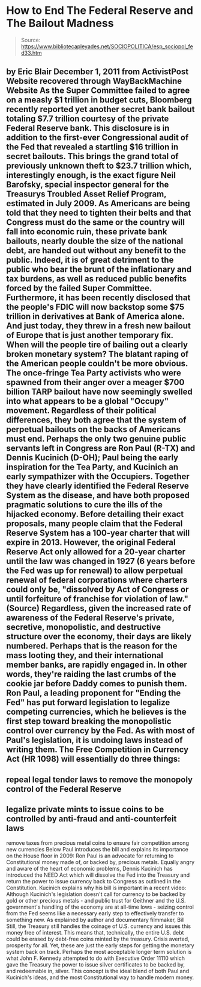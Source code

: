 # How to End The Federal Reserve and The Bailout Madness

> Source: https://www.bibliotecapleyades.net/SOCIOPOLITICA/esp_sociopol_fed33.htm

by Eric Blair
December 1, 2011
from
ActivistPost Website
recovered through
WayBackMachine Website
As the Super Committee failed to agree on a measly $1 trillion in budget
cuts, Bloomberg
recently reported yet another secret bank bailout totaling
$7.7 trillion courtesy of the private Federal Reserve bank.
This disclosure is in addition to the first-ever
Congressional audit of the Fed that revealed a startling
$16 trillion in
secret bailouts.
This brings the grand total of previously unknown theft to $23.7 trillion
which, interestingly enough, is the exact figure Neil Barofsky, special
inspector general for the Treasurys Troubled Asset Relief Program,
estimated in July 2009.
As Americans are being told that they need to tighten their belts and that
Congress must do the same or the country will fall into economic ruin, these
private bank bailouts, nearly double the size of the national debt, are
handed out without any benefit to the public.
Indeed, it is of great detriment to the public who bear the brunt of the
inflationary and tax burdens, as well as reduced public benefits forced by
the failed Super Committee. Furthermore, it has been recently disclosed that
the people's FDIC will now
backstop some $75 trillion in derivatives at Bank
of America alone. And just today, they threw in a fresh
new bailout of
Europe that is just another temporary fix.
When will the people tire of bailing out a
clearly broken monetary system?
The blatant raping of the American people couldn't be more obvious. The
once-fringe Tea Party activists who were spawned from their anger over a
meager $700 billion
TARP bailout have now seemingly swelled into what
appears to be a global "Occupy" movement.
Regardless of their political differences, they
both agree that the system of perpetual bailouts on the backs of Americans
must end.
Perhaps the only two genuine public servants left in Congress are Ron Paul
(R-TX) and Dennis Kucinich (D-OH); Paul being the early inspiration for the
Tea Party, and Kucinich an early sympathizer with the Occupiers. Together
they have clearly identified the Federal Reserve System as the disease, and
have both proposed pragmatic solutions to cure the ills of the hijacked
economy.
Before detailing their exact proposals, many people claim that
the Federal
Reserve System has a 100-year charter that will expire in 2013.
However, the original Federal Reserve Act only
allowed for a 20-year charter until the law was changed in 1927 (6 years
before the Fed was up for renewal) to allow perpetual renewal of federal
corporations where charters could only be,
"dissolved by Act of Congress or until
forfeiture of franchise for violation of law."
(Source)
Regardless, given the increased rate of
awareness of the Federal Reserve's private, secretive, monopolistic, and
destructive structure over the economy, their days are likely numbered.
Perhaps that is the reason for the mass looting
they, and their international member banks, are rapidly engaged in. In other
words, they're raiding the last crumbs of the cookie jar before Daddy comes
to punish them.
Ron Paul, a leading proponent for "Ending the Fed" has put forward
legislation to
legalize competing currencies, which he believes is the first
step toward breaking the monopolistic control over currency by the Fed. As
with most of Paul's legislation, it is undoing laws instead of writing them.
The Free Competition in Currency Act (HR 1098)
will essentially do three things:
-
repeal legal tender laws to remove the
monopoly control of the Federal Reserve
-
legalize private mints to issue coins to
be controlled by anti-fraud and anti-counterfeit laws
-
remove taxes from precious metal coins
to ensure fair competition among new currencies
Below Paul introduces the bill and explains its
importance on the House floor in 2009:
Ron Paul is an advocate for returning to Constitutional money made of, or
backed by, precious metals.
Equally angry and aware of the heart of economic
problems, Dennis Kucinich has introduced
the NEED Act which will dissolve
the Fed into the Treasury and return the power to issue currency back to
Congress as outlined in the Constitution.
Kucinich explains why his bill is important in a recent video:
Although Kucinich's legislation doesn't call for currency to be backed by
gold or other precious metals - and public trust for Geithner and the U.S.
government's handling of the economy are at all-time lows - seizing control
from the Fed seems like a necessary early step to effectively transfer to
something new.
As explained by author and documentary filmmaker, Bill Still, the Treasury
still handles the coinage of U.S. currency and issues this money free of
interest. This means that, technically, the entire U.S. debt could be erased
by debt-free coins minted by the treasury.
Crisis averted, prosperity for all.
Yet, these are just the early steps for getting the monetary system back on
track.
Perhaps the most acceptable longer term solution
is what John F. Kennedy attempted to do with
Executive Order 11110 which
gave the Treasury the power to issue silver certificates to be backed by,
and redeemable in, silver.
This concept is the ideal blend of both Paul and
Kucinich's ideas, and the most Constitutional way to handle modern money.
